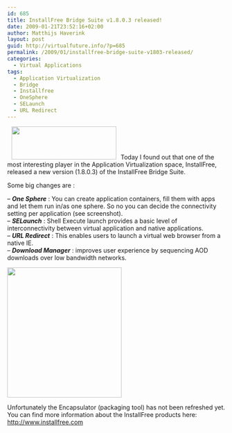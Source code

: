 ```yaml
---
id: 685
title: InstallFree Bridge Suite v1.8.0.3 released!
date: 2009-01-21T23:52:16+02:00
author: Matthijs Haverink
layout: post
guid: http://virtualfuture.info/?p=685
permalink: /2009/01/installfree-bridge-suite-v1803-released/
categories:
  - Virtual Applications
tags:
  - Application Virtualization
  - Bridge
  - Installfree
  - OneSphere
  - SELaunch
  - URL Redirect
---
```

<img class="alignleft" style="margin-left: 10px; margin-right: 10px;" title="InstallFree" src="http://www.installfree.com/images/top_bar_logo.gif" alt="" width="242" height="76" />Today I found out that one of the most interesting player in the Application Virtualization space, InstallFree, released a new version (1.8.0.3) of the InstallFree Bridge Suite.

Some big changes are :<!--more-->

&#8211; **_One Sphere_** : You can create application containers, fill them with apps and let them run in/as one sphere. So no you can decide the connectivity setting per application (see screenshot).  
&#8211; **_SELaunch_** : Shell Execute launch provides a basic level of interconnectivity between virtual application and native applications.  
&#8211; **_URL Redirect_** : This enables users to launch a virtual web browser from a native IE.  
&#8211; **_Download Manager_** : improves user experience by sequencing AOD downloads over low bandwidth networks.

[<img class="alignnone size-medium wp-image-687" title="InstallFree OneSphere" src="https://svenhuisman.com/wp-content/uploads/2009/01/installfreeonesphere-264x300.jpg" alt="" width="264" height="300" />](https://svenhuisman.com/wp-content/uploads/2009/01/installfreeonesphere.jpg)

Unfortunately the Encapsulator (packaging tool) has not been refreshed yet. You can find more information about the InstallFree products here: <http://www.installfree.com>